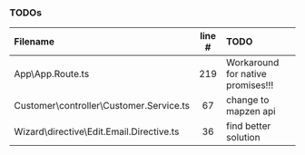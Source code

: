### TODOs
| Filename | line # | TODO
|:------|:------:|:------
| App\App.Route.ts | 219 | Workaround for native promises!!!
| Customer\controller\Customer.Service.ts | 67 | change to mapzen api
| Wizard\directive\Edit.Email.Directive.ts | 36 | find better solution